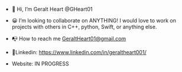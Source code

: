 - 👋 Hi, I’m Geralt Heart @GHeart01

- 😀 I’m looking to collaborate on
  ANYTHING! I would love to work on projects with others in C++, python, Swift, or anything else.
  
- 📭 How to reach me
  GeraltHeart01@gmail.com
  
- 👜Linkedin:
  https://www.linkedin.com/in/geraltheart001/

- Website:
  IN PROGRESS


